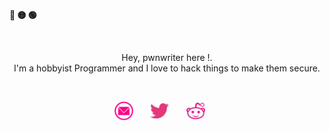 <!-- Macos like icons -->
 <p align="left"><b><pwn>🔴 🟡 🟢</pwn></b></p>
 <br>
 <p align="center">
      Hey, pwnwriter here !.<br>
I'm a hobbyist Programmer and I love to hack things to make them secure.<br>
     </p>
<br>


<!-- Social icons -->
<p align="center">
  <a href="mail"><img width="30px" alt="mail" title="mail" src="/social-icons/mail.png"/></a>
  &#8287;&#8287;&#8287;&#8287;&#8287;
  <a href="https://twitter.com/@pwnwriter"><img width="30px" alt="twitter" title="twitter" src="/social-icons/twitter.png"/></a>
  &#8287;&#8287;&#8287;&#8287;&#8287;
  <a href="https://reddit.com/user/Nabeen0x01"><img width="30px" alt="reddit" title="reddit" src="/social-icons/reddit.png"></a>
  &#8287;&#8287;&#8287;&#8287;&#8287;
  </p>
  
  

